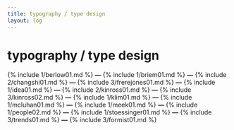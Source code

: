 ```yaml
---
title: typography / type design
layout: log
---
```


# <span id="title">typography / type design</span>

{% include 1/berlow01.md %}
**—**
{% include 1/briem01.md %}
**—**
{% include 2/changshi01.md %}
**—**
{% include 3/frerejones01.md %}
**—**
{% include 1/idea01.md %}
**—**
{% include 2/kinross01.md %}
**—**
{% include 3/kinross02.md %}
**—**
{% include 1/klim01.md %}
**—**
{% include 1/mcluhan01.md %}
**—**
{% include 1/meek01.md %}
**—**
{% include 1/people02.md %}
**—**
{% include 1/stoessinger01.md %}
**—**
{% include 3/trends01.md %}
**—**
{% include 3/formist01.md %}
